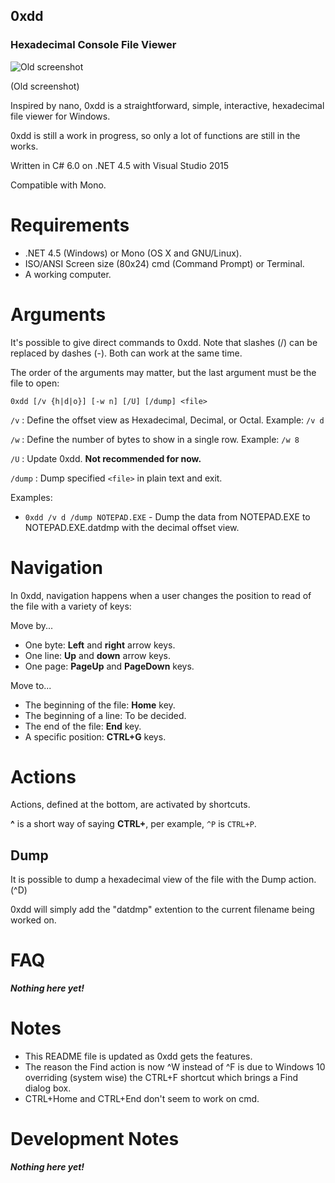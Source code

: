 ## 0xdd
### Hexadecimal Console File Viewer

![Old screenshot](http://didi.wilomgfx.net/p/0xdd1.png)

(Old screenshot)

Inspired by nano, 0xdd is a straightforward, simple, interactive, hexadecimal file viewer for Windows.

0xdd is still a work in progress, so only a lot of functions are still in the works.

Written in C# 6.0 on .NET 4.5 with Visual Studio 2015

Compatible with Mono.

# Requirements

- .NET 4.5 (Windows) or Mono (OS X and GNU/Linux).
- ISO/ANSI Screen size (80x24) cmd (Command Prompt) or Terminal.
- A working computer.

# Arguments
It's possible to give direct commands to 0xdd. Note that slashes (/) can be replaced by dashes (-). Both can work at the same time.

The order of the arguments may matter, but the last argument must be the file to open:

`0xdd [/v {h|d|o}] [-w n] [/U] [/dump] <file>`

`/v` : Define the offset view as Hexadecimal, Decimal, or Octal. Example: `/v d`

`/w` : Define the number of bytes to show in a single row. Example: `/w 8`

`/U` : Update 0xdd. __Not recommended for now.__
   
`/dump` : Dump specified `<file>` in plain text and exit.

Examples:

- `0xdd /v d /dump NOTEPAD.EXE` - Dump the data from NOTEPAD.EXE to NOTEPAD.EXE.datdmp with the decimal offset view.
 
# Navigation
In 0xdd, navigation happens when a user changes the position to read of the file with a variety of keys:

Move by...
- One byte: __Left__ and __right__ arrow keys.
- One line: __Up__ and __down__ arrow keys.
- One page: __PageUp__ and __PageDown__ keys.

Move to...
- The beginning of the file: __Home__ key.
- The beginning of a line: To be decided.
- The end of the file: __End__ key.
- A specific position: __CTRL+G__ keys.

# Actions
Actions, defined at the bottom, are activated by shortcuts.

__^__ is a short way of saying __CTRL+__, per example, `^P` is `CTRL+P`.

## Dump
It is possible to dump a hexadecimal view of the file with the Dump action. (^D)

0xdd will simply add the "datdmp" extention to the current filename being worked on.

# FAQ
___Nothing here yet!___

# Notes
- This README file is updated as 0xdd gets the features.
- The reason the Find action is now ^W instead of ^F is due to Windows 10 overriding (system wise) the CTRL+F shortcut which brings a Find dialog box.
- CTRL+Home and CTRL+End don't seem to work on cmd.

# Development Notes
___Nothing here yet!___